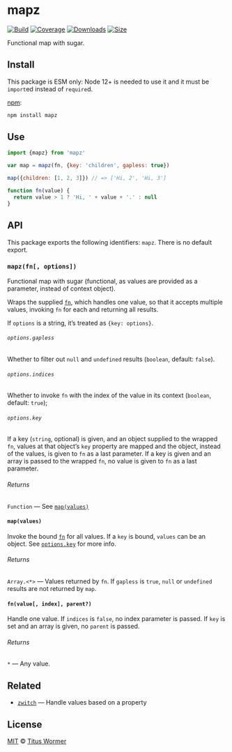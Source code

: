 # mapz

[![Build][build-badge]][build]
[![Coverage][coverage-badge]][coverage]
[![Downloads][downloads-badge]][downloads]
[![Size][size-badge]][size]

Functional map with sugar.

## Install

This package is ESM only: Node 12+ is needed to use it and it must be `import`ed
instead of `require`d.

[npm][]:

```sh
npm install mapz
```

## Use

```js
import {mapz} from 'mapz'

var map = mapz(fn, {key: 'children', gapless: true})

map({children: [1, 2, 3]}) // => ['Hi, 2', 'Hi, 3']

function fn(value) {
  return value > 1 ? 'Hi, ' + value + '.' : null
}
```

## API

This package exports the following identifiers: `mapz`.
There is no default export.

### `mapz(fn[, options])`

Functional map with sugar (functional, as values are provided as a parameter,
instead of context object).

Wraps the supplied [`fn`][fn], which handles one value, so that it accepts
multiple values, invoking `fn` for each and returning all results.

If `options` is a string, it’s treated as `{key: options}`.

###### `options.gapless`

Whether to filter out `null` and `undefined` results (`boolean`, default:
`false`).

###### `options.indices`

Whether to invoke `fn` with the index of the value in its context (`boolean`,
default: `true`);

###### `options.key`

If a key (`string`, optional) is given, and an object supplied to the wrapped
`fn`, values at that object’s `key` property are mapped and the object, instead
of the values, is given to `fn` as a last parameter.
If a key is given and an array is passed to the wrapped `fn`, no value is given
to `fn` as a last parameter.

###### Returns

`Function` — See [`map(values)`][map]

#### `map(values)`

Invoke the bound [`fn`][fn] for all values.  If a `key` is bound, `values` can
be an object.
See [`options.key`][key] for more info.

###### Returns

`Array.<*>` — Values returned by `fn`.  If `gapless` is `true`, `null` or
`undefined` results are not returned by `map`.

#### `fn(value[, index], parent?)`

Handle one value.
If `indices` is `false`, no index parameter is passed.
If `key` is set and an array is given, no `parent` is passed.

###### Returns

`*` — Any value.

## Related

*   [`zwitch`](https://github.com/wooorm/zwitch)
    — Handle values based on a property

## License

[MIT][license] © [Titus Wormer][author]

<!-- Definitions -->

[build-badge]: https://github.com/wooorm/mapz/workflows/main/badge.svg

[build]: https://github.com/wooorm/mapz/actions

[coverage-badge]: https://img.shields.io/codecov/c/github/wooorm/mapz.svg

[coverage]: https://codecov.io/github/wooorm/mapz

[downloads-badge]: https://img.shields.io/npm/dm/mapz.svg

[downloads]: https://www.npmjs.com/package/mapz

[size-badge]: https://img.shields.io/bundlephobia/minzip/mapz.svg

[size]: https://bundlephobia.com/result?p=mapz

[npm]: https://docs.npmjs.com/cli/install

[license]: license

[author]: https://wooorm.com

[map]: #mapvalues

[key]: #optionskey

[fn]: #fnvalue-index-parent
